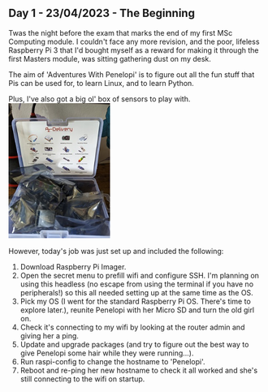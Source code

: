 ## Day 1 - 23/04/2023 - The Beginning
Twas the night before the exam that marks the end of my first MSc Computing module. I couldn't face any more revision, and the poor, lifeless Raspberry Pi 3 that I'd bought myself as a reward for making it through the first Masters module, was sitting gathering dust on my desk. 

The aim of 'Adventures With Penelopi' is to figure out all the fun stuff that Pis can be used for, to learn Linux, and to learn Python. 

Plus, I've also got a big ol' box of sensors to play with. <br>
<img src="/Images/SensorBox.jpg" width="200">

However, today's job was just set up and included the following: 

1. Download Raspberry Pi Imager. 
2. Open the secret menu to prefill wifi and configure SSH. I'm planning on using this headless (no escape from using the terminal if you have no peripherals!) so this all needed setting up at the same time as the OS. 
3. Pick my OS (I went for the standard Raspberry Pi OS. There's time to explore later.), reunite Penelopi with her Micro SD and turn the old girl on. 
4. Check it's connecting to my wifi by looking at the router admin and giving her a ping. 
5. Update and upgrade packages (and try to figure out the best way to give Penelopi some hair while they were running...).
6. Run raspi-config to change the hostname to 'Penelopi'.
7. Reboot and re-ping her new hostname to check it all worked and she's still connecting to the wifi on startup. 